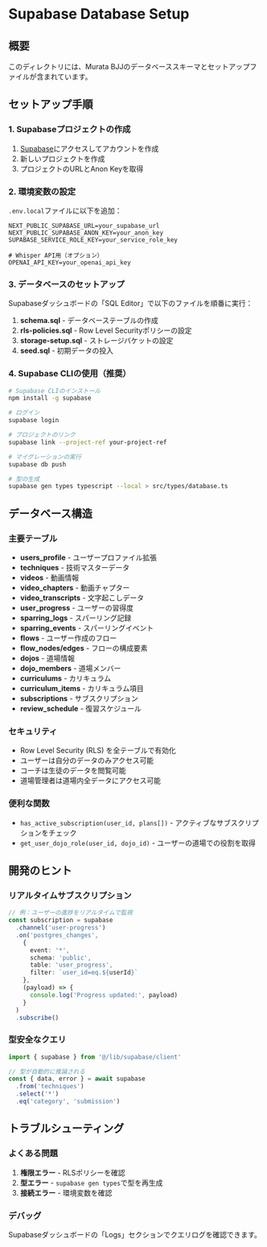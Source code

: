 # Supabase Database Setup

## 概要
このディレクトリには、Murata BJJのデータベーススキーマとセットアップファイルが含まれています。

## セットアップ手順

### 1. Supabaseプロジェクトの作成
1. [Supabase](https://supabase.com)にアクセスしてアカウントを作成
2. 新しいプロジェクトを作成
3. プロジェクトのURLとAnon Keyを取得

### 2. 環境変数の設定
`.env.local`ファイルに以下を追加：
```
NEXT_PUBLIC_SUPABASE_URL=your_supabase_url
NEXT_PUBLIC_SUPABASE_ANON_KEY=your_anon_key
SUPABASE_SERVICE_ROLE_KEY=your_service_role_key

# Whisper API用（オプション）
OPENAI_API_KEY=your_openai_api_key
```

### 3. データベースのセットアップ
Supabaseダッシュボードの「SQL Editor」で以下のファイルを順番に実行：

1. **schema.sql** - データベーステーブルの作成
2. **rls-policies.sql** - Row Level Securityポリシーの設定
3. **storage-setup.sql** - ストレージバケットの設定
4. **seed.sql** - 初期データの投入

### 4. Supabase CLIの使用（推奨）
```bash
# Supabase CLIのインストール
npm install -g supabase

# ログイン
supabase login

# プロジェクトのリンク
supabase link --project-ref your-project-ref

# マイグレーションの実行
supabase db push

# 型の生成
supabase gen types typescript --local > src/types/database.ts
```

## データベース構造

### 主要テーブル
- **users_profile** - ユーザープロファイル拡張
- **techniques** - 技術マスターデータ
- **videos** - 動画情報
- **video_chapters** - 動画チャプター
- **video_transcripts** - 文字起こしデータ
- **user_progress** - ユーザーの習得度
- **sparring_logs** - スパーリング記録
- **sparring_events** - スパーリングイベント
- **flows** - ユーザー作成のフロー
- **flow_nodes/edges** - フローの構成要素
- **dojos** - 道場情報
- **dojo_members** - 道場メンバー
- **curriculums** - カリキュラム
- **curriculum_items** - カリキュラム項目
- **subscriptions** - サブスクリプション
- **review_schedule** - 復習スケジュール

### セキュリティ
- Row Level Security (RLS) を全テーブルで有効化
- ユーザーは自分のデータのみアクセス可能
- コーチは生徒のデータを閲覧可能
- 道場管理者は道場内全データにアクセス可能

### 便利な関数
- `has_active_subscription(user_id, plans[])` - アクティブなサブスクリプションをチェック
- `get_user_dojo_role(user_id, dojo_id)` - ユーザーの道場での役割を取得

## 開発のヒント

### リアルタイムサブスクリプション
```typescript
// 例：ユーザーの進捗をリアルタイムで監視
const subscription = supabase
  .channel('user-progress')
  .on('postgres_changes', 
    { 
      event: '*', 
      schema: 'public', 
      table: 'user_progress',
      filter: `user_id=eq.${userId}`
    }, 
    (payload) => {
      console.log('Progress updated:', payload)
    }
  )
  .subscribe()
```

### 型安全なクエリ
```typescript
import { supabase } from '@/lib/supabase/client'

// 型が自動的に推論される
const { data, error } = await supabase
  .from('techniques')
  .select('*')
  .eq('category', 'submission')
```

## トラブルシューティング

### よくある問題
1. **権限エラー** - RLSポリシーを確認
2. **型エラー** - `supabase gen types`で型を再生成
3. **接続エラー** - 環境変数を確認

### デバッグ
Supabaseダッシュボードの「Logs」セクションでクエリログを確認できます。